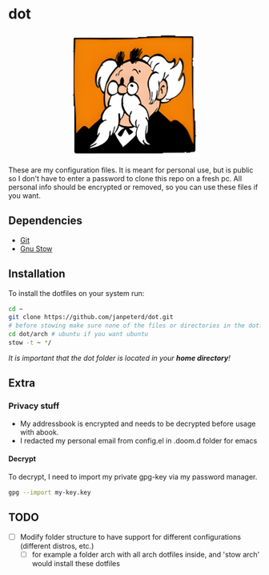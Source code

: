 # dot


<p align="center">
  <img width="250" height="250" src="gobelijn_small.png">
</p>


These are my configuration files. It is meant for personal use, but is public so I don't have to enter a password to clone this repo on a fresh pc. All personal info should be encrypted or removed, so you can use these files if you want.

## Dependencies
* [Git](https://git-scm.com/)
* [Gnu Stow](https://www.gnu.org/software/stow/)

## Installation
To install the dotfiles on your system run:

``` sh
cd ~
git clone https://github.com/janpeterd/dot.git
# before stowing make sure none of the files or directories in the dotfiles repo exist on your system.
cd dot/arch # ubuntu if you want ubuntu
stow -t ~ */
```

*It is important that the dot folder is located in your **home directory**!*


## Extra
### Privacy stuff
* My addressbook is encrypted and needs to be decrypted before usage with abook.
* I redacted my personal email from config.el in .doom.d folder for emacs

#### Decrypt
To decrypt, I need to import my private gpg-key via my password manager.

``` sh
gpg --import my-key.key
```



## TODO
* [ ] Modify folder structure to have support for different configurations (different distros, etc.)
  * [ ] for example a folder arch with all arch dotfiles inside, and 'stow arch' would install these dotfiles
